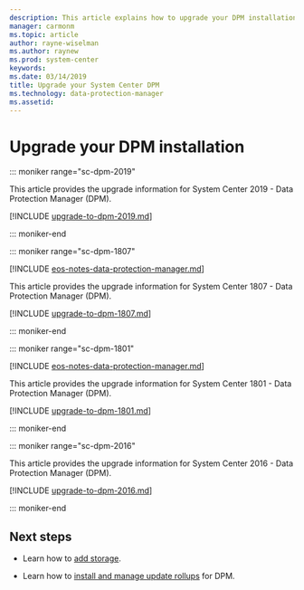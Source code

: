 ```yaml
---
description: This article explains how to upgrade your DPM installation.
manager: carmonm
ms.topic: article
author: rayne-wiselman
ms.author: raynew
ms.prod: system-center
keywords:
ms.date: 03/14/2019
title: Upgrade your System Center DPM
ms.technology: data-protection-manager
ms.assetid:
---
```


# Upgrade your DPM installation

::: moniker range="sc-dpm-2019"

This article provides the upgrade information for System Center 2019 - Data Protection Manager (DPM).

[!INCLUDE [upgrade-to-dpm-2019.md](../includes/upgrade-to-dpm-2019.md)]

::: moniker-end

::: moniker range="sc-dpm-1807"

[!INCLUDE [eos-notes-data-protection-manager.md](../includes/eos-notes-data-protection-manager.md)]

This article provides the upgrade information for System Center 1807 - Data Protection Manager (DPM).

[!INCLUDE [upgrade-to-dpm-1807.md](../includes/upgrade-to-dpm-1807.md)]

::: moniker-end

::: moniker range="sc-dpm-1801"

[!INCLUDE [eos-notes-data-protection-manager.md](../includes/eos-notes-data-protection-manager.md)]

This article provides the upgrade information for System Center 1801 - Data Protection Manager (DPM).

[!INCLUDE [upgrade-to-dpm-1801.md](../includes/upgrade-to-dpm-1801.md)]

::: moniker-end

::: moniker range="sc-dpm-2016"

This article provides the upgrade information for System Center 2016 - Data Protection Manager (DPM).

[!INCLUDE [upgrade-to-dpm-2016.md](../includes/upgrade-to-dpm-2016.md)]

::: moniker-end

## Next steps
- Learn how to [add storage](add-storage.md).

- Learn how to [install and manage update rollups](update-rollups.md) for DPM.
